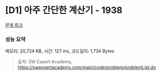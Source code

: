 # [D1] 아주 간단한 계산기 - 1938 

[문제 링크](https://swexpertacademy.com/main/code/problem/problemDetail.do?contestProbId=AV5PjsYKAMIDFAUq) 

### 성능 요약

메모리: 20,724 KB, 시간: 127 ms, 코드길이: 1,734 Bytes



> 출처: SW Expert Academy, https://swexpertacademy.com/main/code/problem/problemList.do
